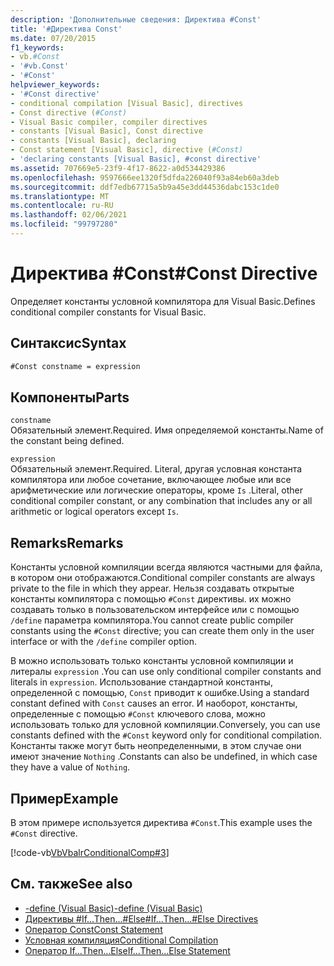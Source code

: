 ```yaml
---
description: 'Дополнительные сведения: Директива #Const'
title: '#Директива Const'
ms.date: 07/20/2015
f1_keywords:
- vb.#Const
- '#vb.Const'
- '#Const'
helpviewer_keywords:
- '#Const directive'
- conditional compilation [Visual Basic], directives
- Const directive (#Const)
- Visual Basic compiler, compiler directives
- constants [Visual Basic], Const directive
- constants [Visual Basic], declaring
- Const statement [Visual Basic], directive (#Const)
- 'declaring constants [Visual Basic], #const directive'
ms.assetid: 707669e5-23f9-4f17-8622-a0d534429386
ms.openlocfilehash: 9597666ee1320f5dfda226040f93a84eb60a3deb
ms.sourcegitcommit: ddf7edb67715a5b9a45e3dd44536dabc153c1de0
ms.translationtype: MT
ms.contentlocale: ru-RU
ms.lasthandoff: 02/06/2021
ms.locfileid: "99797280"
---
```

# <a name="const-directive"></a><span data-ttu-id="83962-103">Директива #Const</span><span class="sxs-lookup"><span data-stu-id="83962-103">#Const Directive</span></span>

<span data-ttu-id="83962-104">Определяет константы условной компилятора для Visual Basic.</span><span class="sxs-lookup"><span data-stu-id="83962-104">Defines conditional compiler constants for Visual Basic.</span></span>  
  
## <a name="syntax"></a><span data-ttu-id="83962-105">Синтаксис</span><span class="sxs-lookup"><span data-stu-id="83962-105">Syntax</span></span>  
  
```vb  
#Const constname = expression  
```  
  
## <a name="parts"></a><span data-ttu-id="83962-106">Компоненты</span><span class="sxs-lookup"><span data-stu-id="83962-106">Parts</span></span>  

 `constname`  
 <span data-ttu-id="83962-107">Обязательный элемент.</span><span class="sxs-lookup"><span data-stu-id="83962-107">Required.</span></span> <span data-ttu-id="83962-108">Имя определяемой константы.</span><span class="sxs-lookup"><span data-stu-id="83962-108">Name of the constant being defined.</span></span>  
  
 `expression`  
 <span data-ttu-id="83962-109">Обязательный элемент.</span><span class="sxs-lookup"><span data-stu-id="83962-109">Required.</span></span> <span data-ttu-id="83962-110">Literal, другая условная константа компилятора или любое сочетание, включающее любые или все арифметические или логические операторы, кроме `Is` .</span><span class="sxs-lookup"><span data-stu-id="83962-110">Literal, other conditional compiler constant, or any combination that includes any or all arithmetic or logical operators except `Is`.</span></span>  
  
## <a name="remarks"></a><span data-ttu-id="83962-111">Remarks</span><span class="sxs-lookup"><span data-stu-id="83962-111">Remarks</span></span>  

 <span data-ttu-id="83962-112">Константы условной компиляции всегда являются частными для файла, в котором они отображаются.</span><span class="sxs-lookup"><span data-stu-id="83962-112">Conditional compiler constants are always private to the file in which they appear.</span></span> <span data-ttu-id="83962-113">Нельзя создавать открытые константы компилятора с помощью `#Const` директивы. их можно создавать только в пользовательском интерфейсе или с помощью `/define` параметра компилятора.</span><span class="sxs-lookup"><span data-stu-id="83962-113">You cannot create public compiler constants using the `#Const` directive; you can create them only in the user interface or with the `/define` compiler option.</span></span>  
  
 <span data-ttu-id="83962-114">В можно использовать только константы условной компиляции и литералы `expression` .</span><span class="sxs-lookup"><span data-stu-id="83962-114">You can use only conditional compiler constants and literals in `expression`.</span></span> <span data-ttu-id="83962-115">Использование стандартной константы, определенной с помощью, `Const` приводит к ошибке.</span><span class="sxs-lookup"><span data-stu-id="83962-115">Using a standard constant defined with `Const` causes an error.</span></span> <span data-ttu-id="83962-116">И наоборот, константы, определенные с помощью `#Const` ключевого слова, можно использовать только для условной компиляции.</span><span class="sxs-lookup"><span data-stu-id="83962-116">Conversely, you can use constants defined with the `#Const` keyword only for conditional compilation.</span></span> <span data-ttu-id="83962-117">Константы также могут быть неопределенными, в этом случае они имеют значение `Nothing` .</span><span class="sxs-lookup"><span data-stu-id="83962-117">Constants can also be undefined, in which case they have a value of `Nothing`.</span></span>  
  
## <a name="example"></a><span data-ttu-id="83962-118">Пример</span><span class="sxs-lookup"><span data-stu-id="83962-118">Example</span></span>  

 <span data-ttu-id="83962-119">В этом примере используется директива `#Const`.</span><span class="sxs-lookup"><span data-stu-id="83962-119">This example uses the `#Const` directive.</span></span>  
  
 [!code-vb[VbVbalrConditionalComp#3](~/samples/snippets/visualbasic/VS_Snippets_VBCSharp/VbVbalrConditionalComp/VB/Class1.vb#3)]  
  
## <a name="see-also"></a><span data-ttu-id="83962-120">См. также</span><span class="sxs-lookup"><span data-stu-id="83962-120">See also</span></span>

- [<span data-ttu-id="83962-121">-define (Visual Basic)</span><span class="sxs-lookup"><span data-stu-id="83962-121">-define (Visual Basic)</span></span>](../../reference/command-line-compiler/define.md)
- [<span data-ttu-id="83962-122">Директивы #If...Then...#Else</span><span class="sxs-lookup"><span data-stu-id="83962-122">#If...Then...#Else Directives</span></span>](if-then-else-directives.md)
- [<span data-ttu-id="83962-123">Оператор Const</span><span class="sxs-lookup"><span data-stu-id="83962-123">Const Statement</span></span>](../statements/const-statement.md)
- [<span data-ttu-id="83962-124">Условная компиляция</span><span class="sxs-lookup"><span data-stu-id="83962-124">Conditional Compilation</span></span>](../../programming-guide/program-structure/conditional-compilation.md)
- [<span data-ttu-id="83962-125">Оператор If…Then…Else</span><span class="sxs-lookup"><span data-stu-id="83962-125">If...Then...Else Statement</span></span>](../statements/if-then-else-statement.md)
